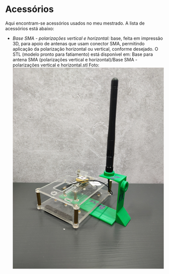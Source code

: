 # Acessórios

Aqui encontram-se acessórios usados no meu mestrado. A lista de acessórios está abaixo:

* *Base SMA - polarizações vertical e horizontal:* base, feita em impressão 3D, para apoio de antenas que usam conector SMA, permitindo aplicação da polarização horizontal ou vertical, conforme desejado. O STL (modelo pronto para fatiamento) está disponível em: Base para antena SMA (polarizações vertical e horizontal)/Base SMA - polarizações vertical e horizontal.stl
Foto: ![Base para antena SMA (polarizações vertical e horizontal)](https://raw.githubusercontent.com/phfbertoleti/Mestrado_Unicamp_LoRa_e_LoRaWAN/main/Acessorios/Base%20para%20antena%20SMA%20(polariza%C3%A7%C3%B5es%20vertical%20e%20horizontal)/base_sma.jpg)